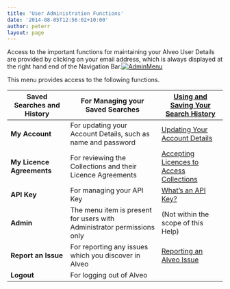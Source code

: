 ```yaml
---
title: 'User Administration Functions'
date: '2014-08-05T12:56:02+10:00'
author: peterr
layout: page
---
```


Access to the important functions for maintaining your Alveo User Details are provided by clicking on your email address, which is always displayed at the right hand end of the Navigation Bar.[![AdminMenu](http://bigasc.science.mq.edu.au/wp-content/uploads/2014/08/AdminMenu.png)](assets/files/2014/08/AdminMenu.png)

This menu provides access to the following functions.

| **Saved Searches** and **History** | For Managing your Saved Searches |  [Using and Saving Your Search History](/alveo-help/discovering-and-searching-the-collections/using-and-saving-your-search-history "Using and Saving Your Search History") |
|---|---|---|
| **My Account** | For updating your Account Details, such as name and password |  [Updating Your Account Details](/alveo-help/user-administration-functions/updating-your-account-details "Updating Your Account Details") |
| **My Licence Agreements** | For reviewing the Collections and their Licence Agreements |  [Accepting Licences to Access Collections](/alveo-help/getting-access-to-alveo-and-galaxy/accepting-licences-to-access-collections "Accepting Licences to Access Collections") |
| **API Key** | For managing your API Key |  [What’s an API Key?](/alveo-help/getting-access-to-alveo-and-galaxy/whats-an-api-key "What’s an API Key?") |
| **Admin** | The menu item is present for users with Administrator permissions only | (Not within the scope of this Help) |
| **Report an Issue** | For reporting any issues which you discover in Alveo |  [Reporting an Alveo Issue](/alveo-help/user-administration-functions/reporting-an-alveo-issue "Reporting an Alveo Issue") |
| **Logout** | For logging out of Alveo |  |